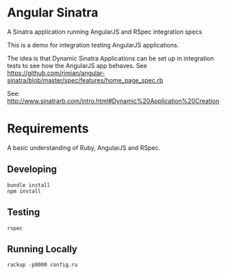 # Angular Sinatra

A Sinatra application running AngularJS and RSpec integration specs

This is a demo for integration testing AngularJS applications.

The idea is that Dynamic Sinatra Applications can be set up in integration tests to see how the AngularJS app behaves. See https://github.com/rimian/angular-sinatra/blob/master/spec/features/home_page_spec.rb

See: http://www.sinatrarb.com/intro.html#Dynamic%20Application%20Creation

# Requirements

A basic understanding of Ruby, AngularJS and RSpec.

## Developing

```
bundle install
npm install
```

## Testing

```
rspec
```

## Running Locally

```
rackup -p8000 config.ru
```
